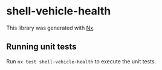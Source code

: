 # shell-vehicle-health

This library was generated with [Nx](https://nx.dev).

## Running unit tests

Run `nx test shell-vehicle-health` to execute the unit tests.
